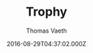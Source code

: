 ---
title: Trophy
github: https://github.com/thomasvaeth/trophy-jekyll
demo: https://thomasvaeth.com/trophy/
author: Thomas Vaeth
ssg:
  - Jekyll
cms:
  - No Cms
date: 2016-08-29T04:37:02.000Z
description: 🏆 – A blog theme for Jekyll.
stale: true
disabled_reason: demo url not found
disabled: true
---